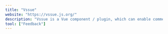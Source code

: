 ```yaml
---
title: "Vssue"
website: "https://vssue.js.org/"
description: "Vssue is a Vue component / plugin, which can enable comments for your static pages.As your pages are “static”, you don’t have..."
tool: ["Feedback"]
---
```


